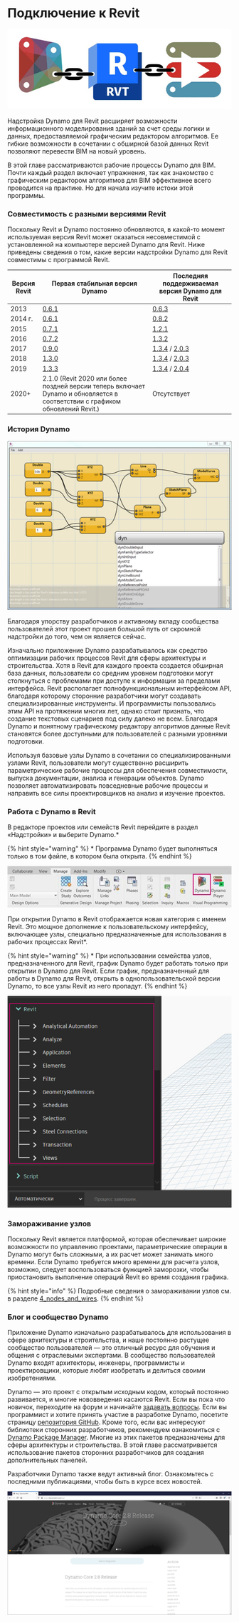 # Подключение к Revit

![](images/1/revitconnectionlink.jpg)

Надстройка Dynamo для Revit расширяет возможности информационного моделирования зданий за счет среды логики и данных, предоставляемой графическим редактором алгоритмов. Ее гибкие возможности в сочетании с обширной базой данных Revit позволяют перевести BIM на новый уровень.

В этой главе рассматриваются рабочие процессы Dynamo для BIM. Почти каждый раздел включает упражнения, так как знакомство с графическим редактором алгоритмов для BIM эффективнее всего проводится на практике. Но для начала изучите истоки этой программы.

### Совместимость с разными версиями Revit

Поскольку Revit и Dynamo постоянно обновляются, в какой-то момент используемая версия Revit может оказаться несовместимой с установленной на компьютере версией Dynamo для Revit. Ниже приведены сведения о том, какие версии надстройки Dynamo для Revit совместимы с программой Revit.

| Версия Revit | Первая стабильная версия Dynamo                                                       | Последняя поддерживаемая версия Dynamo для Revit                                                                                                                                |
| ------------- | --------------------------------------------------------------------------------- | ---------------------------------------------------------------------------------------------------------------------------------------------------------------------- |
| 2013          | [0.6.1](http://dyn-builds-data.s3-us-west-2.amazonaws.com/DynamoInstall0.6.1.exe) | [0.6.3](http://dyn-builds-data.s3-us-west-2.amazonaws.com/DynamoInstall0.6.3.exe)                                                                                      |
| 2014 г.          | [0.6.1](http://dyn-builds-data.s3-us-west-2.amazonaws.com/DynamoInstall0.6.1.exe) | [0.8.2](http://dyn-builds-data.s3-us-west-2.amazonaws.com/DynamoInstall0.8.2.exe)                                                                                      |
| 2015          | [0.7.1](http://dyn-builds-data.s3-us-west-2.amazonaws.com/DynamoInstall0.7.1.exe) | [1.2.1](http://dyn-builds-data.s3-us-west-2.amazonaws.com/DynamoInstall1.2.1.exe)                                                                                      |
| 2016          | [0.7.2](http://dyn-builds-data.s3-us-west-2.amazonaws.com/DynamoInstall0.7.2.exe) | [1.3.2](http://dyn-builds-data.s3-us-west-2.amazonaws.com/DynamoInstall1.3.2.exe)                                                                                      |
| 2017          | [0.9.0](http://dyn-builds-data.s3-us-west-2.amazonaws.com/DynamoInstall0.9.0.exe) | [1.3.4](http://dyn-builds-data.s3-us-west-2.amazonaws.com/DynamoInstall1.3.4.exe) / [2.0.3](https://dyn-builds-data.s3-us-west-2.amazonaws.com/DynamoInstall2.0.3.exe) |
| 2018          | [1.3.0](http://dyn-builds-data.s3-us-west-2.amazonaws.com/DynamoInstall1.3.0.exe) | [1.3.4](http://dyn-builds-data.s3-us-west-2.amazonaws.com/DynamoInstall1.3.4.exe) / [2.0.3](https://dyn-builds-data.s3-us-west-2.amazonaws.com/DynamoInstall2.0.3.exe) |
| 2019          | [1.3.3](http://dyn-builds-data.s3-us-west-2.amazonaws.com/DynamoInstall1.3.3.exe) | [1.3.4](http://dyn-builds-data.s3-us-west-2.amazonaws.com/DynamoInstall1.3.4.exe) / [2.0.4](https://dyn-builds-data.s3-us-west-2.amazonaws.com/DynamoInstall2.0.4.exe) |
| 2020+         | 2.1.0 (Revit 2020 или более поздней версии теперь включает Dynamo и обновляется в соответствии с графиком обновлений Revit.)      | Отсутствует                                                                                                                                                                    |

### История Dynamo

![История](images/1/earlyScreenshot.jpg)

Благодаря упорству разработчиков и активному вкладу сообщества пользователей этот проект прошел большой путь от скромной надстройки до того, чем он является сейчас.

Изначально приложение Dynamo разрабатывалось как средство оптимизации рабочих процессов Revit для сферы архитектуры и строительства. Хотя в Revit для каждого проекта создается обширная база данных, пользователи со средним уровнем подготовки могут столкнуться с проблемами при доступе к информации за пределами интерфейса. Revit располагает полнофункциональным интерфейсом API, благодаря которому сторонние разработчики могут создавать специализированные инструменты. И программисты пользовались этим API на протяжении многих лет, однако стоит признать, что создание текстовых сценариев под силу далеко не всем. Благодаря Dynamo и понятному графическому редактору алгоритмов данные Revit становятся более доступными для пользователей с разными уровнями подготовки.

Используя базовые узлы Dynamo в сочетании со специализированными узлами Revit, пользователи могут существенно расширить параметрические рабочие процессы для обеспечения совместимости, выпуска документации, анализа и генерации объектов. Dynamo позволяет автоматизировать повседневные рабочие процессы и направить все силы проектировщиков на анализ и изучение проектов.

### Работа с Dynamo в Revit

В редакторе проектов или семейств Revit перейдите в раздел «Надстройки» и выберите Dynamo.*

{% hint style="warning" %}
 * Программа Dynamo будет выполняться только в том файле, в котором была открыта. 
{% endhint %}

![](<images/1/launchdynamofromrevit (1).jpg>)

При открытии Dynamo в Revit отображается новая категория с именем Revit. Это мощное дополнение к пользовательскому интерфейсу, включающее узлы, специально предназначенные для использования в рабочих процессах Revit*.

{% hint style="warning" %}
* При использовании семейства узлов, предназначенного для Revit, график Dynamo будет работать только при открытии в Dynamo для Revit. Если график, предназначенный для работы в Dynamo для Revit, открыть в однопользовательской версии Dynamo, то все узлы Revit из него пропадут. 
{% endhint %}

![](images/1/revitconnection-runningdynamoinrevit02.jpg)

### Замораживание узлов

Поскольку Revit является платформой, которая обеспечивает широкие возможности по управлению проектами, параметрические операции в Dynamo могут быть сложными, а их расчет может занимать много времени. Если Dynamo требуется много времени для расчета узлов, возможно, следует воспользоваться функцией заморозки, чтобы приостановить выполнение операций Revit во время создания графика.

{% hint style="info" %}
 Подробные сведения о замораживании узлов см. в разделе [4_nodes_and_wires](../4\_nodes\_and\_wires/ "mention"). 
{% endhint %}

### Блог и сообщество Dynamo

Приложение Dynamo изначально разрабатывалось для использования в сфере архитектуры и строительства, и наше постоянно растущее сообщество пользователей — это отличный ресурс для обучения и общения с отраслевыми экспертами. В сообщество пользователей Dynamo входят архитекторы, инженеры, программисты и проектировщики, которые любят изобретать и делиться своими изобретениями.

Dynamo — это проект с открытым исходным кодом, который постоянно развивается, и многие нововведения касаются Revit. Если вы пока что новичок, переходите на форум и начинайте [задавать вопросы](http://dynamobim.org/forums/forum/dyn/). Если вы программист и хотите принять участие в разработке Dynamo, посетите страницу [репозитория GitHub](https://github.com/DynamoDS/Dynamo). Кроме того, если вас интересуют библиотеки сторонних разработчиков, рекомендуем ознакомиться с [Dynamo Package Manager](http://dynamopackages.com). Многие из этих пакетов предназначены для сферы архитектуры и строительства. В этой главе рассматривается использование пакетов сторонних разработчиков для создания дополнительных панелей.

Разработчики Dynamo также ведут активный блог. Ознакомьтесь с последними публикациями, чтобы быть в курсе всех новостей.

![Блог](images/1/blog.png)
